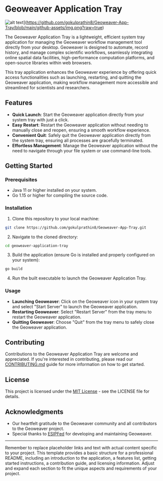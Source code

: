 # Geoweaver Application Tray

![alt text]([https://github.com/gokulprathin8/Geoweaver-App-Tray/blob/main/github-assets/img.png?raw=true)](https://github.com/gokulprathin8/Geoweaver-App-Tray/blob/main/github-assets/img.png?raw=true)

The Geoweaver Application Tray is a lightweight, efficient system tray application for managing the Geoweaver workflow management tool directly from your desktop. Geoweaver is designed to automate, record history, and manage complex scientific workflows, seamlessly integrating online spatial data facilities, high-performance computation platforms, and open-source libraries within web browsers.

This tray application enhances the Geoweaver experience by offering quick access functionalities such as launching, restarting, and quitting the Geoweaver application, making workflow management more accessible and streamlined for scientists and researchers.

## Features

- **Quick Launch**: Start the Geoweaver application directly from your system tray with just a click.
- **Easy Restart**: Restart the Geoweaver application without needing to manually close and reopen, ensuring a smooth workflow experience.
- **Convenient Quit**: Safely quit the Geoweaver application directly from the system tray, ensuring all processes are gracefully terminated.
- **Effortless Management**: Manage the Geoweaver application without the need to navigate through your file system or use command-line tools.

## Getting Started

### Prerequisites

- Java 11 or higher installed on your system.
- Go 1.15 or higher for compiling the source code.

### Installation

1. Clone this repository to your local machine:

```bash
git clone https://github.com/gokulprathin8/Geoweaver-App-Tray.git
```

2. Navigate to the cloned directory:

```bash
cd geoweaver-application-tray
```

3. Build the application (ensure Go is installed and properly configured on your system):

```bash
go build
```

4. Run the built executable to launch the Geoweaver Application Tray.

### Usage

- **Launching Geoweaver**: Click on the Geoweaver icon in your system tray and select "Start Server" to launch the Geoweaver application.
- **Restarting Geoweaver**: Select "Restart Server" from the tray menu to restart the Geoweaver application.
- **Quitting Geoweaver**: Choose "Quit" from the tray menu to safely close the Geoweaver application.

## Contributing

Contributions to the Geoweaver Application Tray are welcome and appreciated. If you're interested in contributing, please read our [CONTRIBUTING.md](CONTRIBUTING.md) guide for more information on how to get started.

## License

This project is licensed under the [MIT License](LICENSE.md) - see the LICENSE file for details.

## Acknowledgments

- Our heartfelt gratitude to the Geoweaver community and all contributors to the Geoweaver project.
- Special thanks to [ESIPFed](https://github.com/ESIPFed/Geoweaver) for developing and maintaining Geoweaver.

---

Remember to replace placeholder links and text with actual content specific to your project. This template provides a basic structure for a professional README, including an introduction to the application, a features list, getting started instructions, a contribution guide, and licensing information. Adjust and expand each section to fit the unique aspects and requirements of your project.
